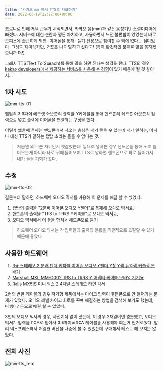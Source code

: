 ```yaml
---
title: "카카오 mm 에서 TTS로 대화하기"
date: 2022-03-19T22:22:00+09:00
---
```


코로나로 인해 재택 근무가 시작되면서, 카카오 음(mm)과 같은 음성기반 소셜미디어에 빠졌다.
서버스에 대한 논란과 평은 차치하고, 사용하면서 느낀 불편함이 있었는데 바로 오피스에 출근하게 되면 -이어폰을 통해- 듣기 전용으로 참여할 수 밖에 없다는 점이었다.
그것도 재미있지만, 가끔은 나도 말하고 싶다고! (특히 환경적인 문제로 말을 못하겠으니까 더!)

그래서 TTS(Text To Speach)를 통해 말을 하면 된다는 생각을 했다.
TTS의 경우 [kakao developers에서 제공하는 서비스를 사용해 본 경험](https://github.com/suapapa/devkakao)이 있기 때문에 될 것 같아서...

## 1차 시도

![mm-tts-01](/blog/img/mm-tts-01.jpeg)

랩탑의 3.5파이 헤드셋 아웃풋의 출력을 Y케이블을 통해 헨드폰의 헤드폰 아웃풋의 입력으로 넣고 출력에 이어폰을 연결하는 구상을 했다.

이렇게 했을때 문제는 핸드폰에서 나오는 음성은 내가 들을 수 있는데
내가 말하는, 아니 나 대신 TTS가 말하는 랩탑 소리는 들을 수 없다는 것.

> 처음엔 왜 무슨 차이인지 헷갈렸는데, 입으로 말하는 경우 핸드폰을 통해 귀로 들어오는게 아니라 바로 귀에 들어오며
> TTS로 말하면 핸드폰으로 바로 들어가서 내가 들을 기회가 없다.

## 수정

![mm-tts-02](/blog/img/mm-tts-02.jpeg)

결론부터 말하면, 하드웨어 오디오 믹서를 사용해 이 문제를 해결 할 수 있었다.

1. 랩탑의 출력을 "2분배 이어폰 오디오 Y젠더"로 복제해 오디오 믹서로,
2. 핸드폰의 출력을 "TRS to TRRS Y케이블"로 오디오 믹서로,
3. 오디오 믹서에서 이 둘을 합쳐서 헤드폰으로 듣기

> 하드웨어 오디오 믹서는 각 입력들과 출력의 볼륨을 직관적으로 조절할 수 있기 때문에 좋았다

## 사용한 하드웨어

1. [3극 스테레오 2 분배 젠더 케이블 이어폰 오디오 Y젠더 Y형 Y잭 듀얼잭 커플잭 분배기](https://www.11st.co.kr/products/2413899073)
2. [Marshall MXL MM-C002 TRS to TRRS Y 어댑터 케이블 모바일 기기용](https://www.11st.co.kr/products/pa/3571117318)
3. [Rolls MX51S 미니 믹스 2 4채널 스테레오 라인 믹서](https://www.11st.co.kr/products/pa/3546164541)

2번의 변환 케이블의 경우 저가형 제품에서는 마이크 입력이 핸든폰으로 안 들어가는 문제가 있었다. 오디오 레벨 차이고 회로를 꾸며 해결하는 방법을 검색해 보기도 했는데,
다행이? 돈으로 해결 할 수 있었다.

3번의 오디오 믹서의 경우, 사전지식 없이 샀는데, 이 경우 2채널이면 충분했고, 오디오 믹서가 입력을 RCA로 받아서 3.5파이toRCA 케이블을 사용해야 되는게 번거로왔다.
알리 익스프레스에서 저렴한 버전을 나중에 볼 수 있었는데 구매해서 테스트 해 보지는 않았다.

## 전체 사진

![mm-tts_real](/blog/img/mm-tts_real.jpg)
